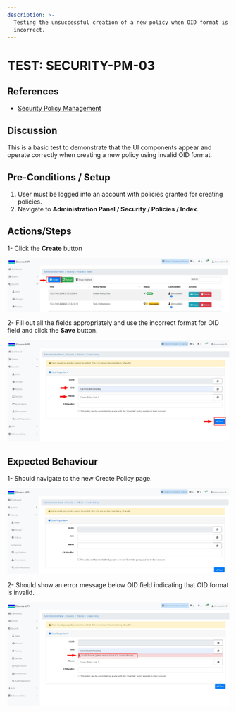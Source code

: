 ```yaml
---
description: >-
  Testing the unsuccessful creation of a new policy when OID format is
  incorrect.
---
```


# TEST: SECURITY-PM-03

## References

* [Security Policy Management](broken-reference)

## Discussion

This is a basic test to demonstrate that the UI components appear and operate correctly when creating a new policy using invalid OID format.



## Pre-Conditions / Setup

1. User must be logged into an account with policies granted for creating policies.
2. Navigate to **Administration Panel / Security / Policies / Index**.

## Actions/Steps

1- Click the **Create** button

![](<../../../../../../../../../.gitbook/assets/1 (10) (1).jpg>)

2- Fill out all the fields appropriately and use the incorrect format for OID field and click the **Save** button.

![](<../../../../../../../../../.gitbook/assets/3 (15).jpg>)

## Expected Behaviour

1- Should navigate to the new Create Policy page.

![](<../../../../../../../../../.gitbook/assets/2 (4).jpg>)

2- Should show an error message below OID field indicating that OID format is invalid.

![](<../../../../../../../../../.gitbook/assets/4 (6).jpg>)

